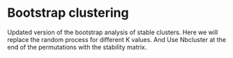 # Bootstrap clustering  

Updated version of the bootstrap analysis of stable clusters. Here we will replace the random process for different K values.
And Use Nbcluster at the end of the permutations with the stability matrix.

